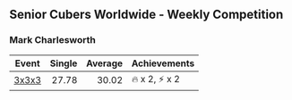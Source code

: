 ## Senior Cubers Worldwide - Weekly Competition
### Mark Charlesworth

| Event | Single | Average | Achievements|
| -- | --: | --: | :-- |
| [3x3x3](mark_charlesworth/333.md) | 27.78 | 30.02 | 🔥 x 2, ⚡ x 2 |

<!-- Global site tag (gtag.js) - Google Analytics -->
<script async src="https://www.googletagmanager.com/gtag/js?id=UA-86348435-3"></script>
<script>window.dataLayer = window.dataLayer || []; function gtag() {dataLayer.push(arguments);} gtag('js', new Date()); gtag('config', 'UA-86348435-3');</script>
